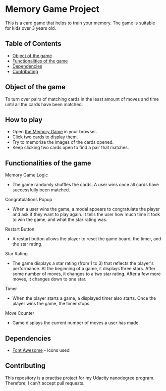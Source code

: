 # Memory Game Project

This is a card game that helps to train your memory. The game is suitable for kids over 3 years old.

## Table of Contents

* [Object of the game](#object)
* [Functionalities of the game](#functionalities)
* [Dependencies](#dependencies)
* [Contributing](#contributing)


## Object of the game

To turn over pairs of matching cards in the least amount of moves and time until all the cards have been matched.

## How to play

- Open <a href="">the Memory Game</a> in your browser.
- Click two cards to display them.
- Try to memorize the images of the cards opened.
- Keep clicking two cards open to find a pair that matches.

## Functionalities of the game

Memory Game Logic

- The game randomly shuffles the cards. A user wins once all cards have successfully been matched.

Congratulations Popup

- When a user wins the game, a modal appears to congratulate the player and ask if they want to play again. It tells the user how much time it took to win the game, and what the star rating was.

Restart Button

- A restart button allows the player to reset the game board, the timer, and the star rating.

Star Rating

- The game displays a star rating (from 1 to 3) that reflects the player's performance. At the beginning of a game, it displays three stars. After some number of moves, it changes to a two star rating. After a few more moves, it changes down to one star.

Timer

- When the player starts a game, a displayed timer also starts. Once the player wins the game, the timer stops.

Move Counter

- Game displays the current number of moves a user has made.

## Dependencies

- <a href="https://fontawesome.com/">Font Awesome</a> - Icons used

## Contributing

This repository is a practise project for my Udacity nanodegree program. Therefore, I can't accept pull requests.

